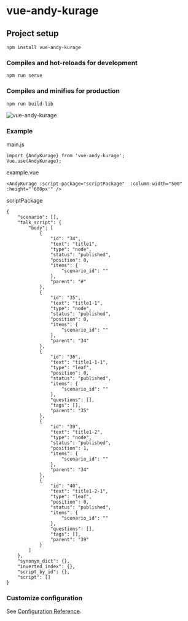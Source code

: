 # vue-andy-kurage

## Project setup
```
npm install vue-andy-kurage
```

### Compiles and hot-reloads for development
```
npm run serve
```

### Compiles and minifies for production
```
npm run build-lib
```
![ vue-andy-kurage ]( https://iid.systems/andytools/video/vue-andy-kurage.gif )

### Example

main.js
```
import {AndyKurage} from 'vue-andy-kurage';
Vue.use(AndyKurage);
```

example.vue
```
<AndyKurage :script-package="scriptPackage"  :column-width="500" :height="'600px'" />
```

scriptPackage
```
{
	"scenario": [],
	"talk_script": {
		"body": [
			{
				"id": "34",
				"text": "title1",
				"type": "node",
				"status": "published",
				"position": 0,
				"items": {
					"scenario_id": ""
				},
				"parent": "#"
			},
			{
				"id": "35",
				"text": "title1-1",
				"type": "node",
				"status": "published",
				"position": 0,
				"items": {
					"scenario_id": ""
				},
				"parent": "34"
			},
			{
				"id": "36",
				"text": "title1-1-1",
				"type": "leaf",
				"position": 0,
				"status": "published",
				"items": {
					"scenario_id": ""
				},
				"questions": [],
				"tags": [],
				"parent": "35"
			},
			{
				"id": "39",
				"text": "title1-2",
				"type": "node",
				"status": "published",
				"position": 1,
				"items": {
					"scenario_id": ""
				},
				"parent": "34"
			},
			{
				"id": "40",
				"text": "title1-2-1",
				"type": "leaf",
				"position": 0,
				"status": "published",
				"items": {
					"scenario_id": ""
				},
				"questions": [],
				"tags": [],
				"parent": "39"
			}
		]
	},
	"synonym_dict": {},
	"inverted_index": {},
	"script_by_id": {},
	"script": []
}
```

### Customize configuration
See [Configuration Reference](https://cli.vuejs.org/config/).

